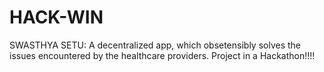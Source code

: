 # HACK-WIN

SWASTHYA SETU: A decentralized app, which obsetensibly solves the issues encountered by the healthcare providers.
Project in a Hackathon!!!!
